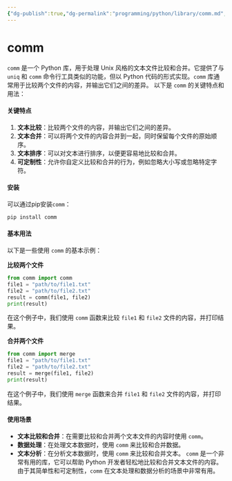 ```yaml
---
{"dg-publish":true,"dg-permalink":"programming/python/library/comm.md","permalink":"/programming/python/library/comm.md/"}
---
```



# comm

`comm` 是一个 Python 库，用于处理 Unix 风格的文本文件比较和合并。它提供了与 `uniq` 和 `comm` 命令行工具类似的功能，但以 Python 代码的形式实现。`comm` 库通常用于比较两个文件的内容，并输出它们之间的差异。 以下是 `comm` 的关键特点和用法：

#### 关键特点

1. **文本比较**：比较两个文件的内容，并输出它们之间的差异。
2. **文本合并**：可以将两个文件的内容合并到一起，同时保留每个文件的原始顺序。
3. **文本排序**：可以对文本进行排序，以便更容易地比较和合并。
4. **可定制性**：允许你自定义比较和合并的行为，例如忽略大小写或忽略特定字符。

#### 安装

可以通过pip安装`comm`：

```bash
pip install comm
```

#### 基本用法

以下是一些使用 `comm` 的基本示例：

**比较两个文件**

```python
from comm import comm
file1 = "path/to/file1.txt"
file2 = "path/to/file2.txt"
result = comm(file1, file2)
print(result)
```

在这个例子中，我们使用 `comm` 函数来比较 `file1` 和 `file2` 文件的内容，并打印结果。

**合并两个文件**

```python
from comm import merge
file1 = "path/to/file1.txt"
file2 = "path/to/file2.txt"
result = merge(file1, file2)
print(result)
```

在这个例子中，我们使用 `merge` 函数来合并 `file1` 和 `file2` 文件的内容，并打印结果。

#### 使用场景

* **文本比较和合并**：在需要比较和合并两个文本文件的内容时使用 `comm`。
* **数据处理**：在处理文本数据时，使用 `comm` 来比较和合并数据。
* **文本分析**：在分析文本数据时，使用 `comm` 来比较和合并文本。 `comm` 是一个非常有用的库，它可以帮助 Python 开发者轻松地比较和合并文本文件的内容。由于其简单性和可定制性，`comm` 在文本处理和数据分析的场景中非常有用。